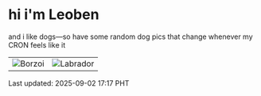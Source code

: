 # hi i'm Leoben

and i like dogs—so have some random dog pics that change whenever my CRON feels like it

|  |  |
|--------|----------|
| ![Borzoi](https://random-dog-vercel.vercel.app/api/random-borzoi?v=1756804669) | ![Labrador](https://random-dog-vercel.vercel.app/api/random-labrador?v=1756804669) |

Last updated: 2025-09-02 17:17 PHT
